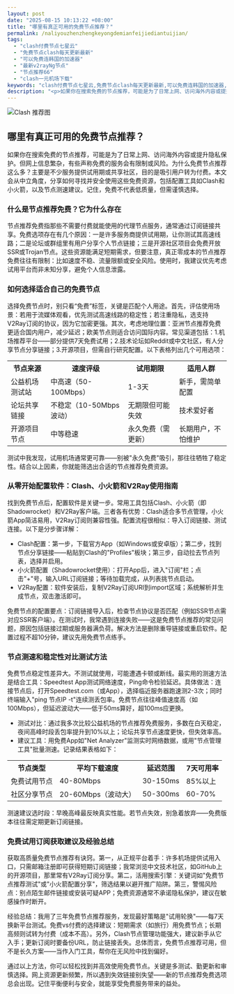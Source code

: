```yaml
---
layout: post
date: "2025-08-15 10:13:22 +08:00"
title: "哪里有真正可用的免费节点推荐？"
permalink: /naliyouzhenzhengkeyongdemianfeijiediantuijian/
tags:
  - "clash付费节点七星云"
  - "免费节点clash每天更新最新"
  - "可以免费连韩国的加速器"
  - "最新v2rayNg节点"
  - "节点推荐66"
  - "clash一元机场下载"
keywords: "clash付费节点七星云,免费节点clash每天更新最新,可以免费连韩国的加速器,最新v2rayNg节点,节点推荐66,clash一元机场下载"
description: "<p>如果你在搜索免费的节点推荐，可能是为了日常上网、访问海外内容或提升隐私保护。但网上信息繁杂，有些声称免费的服务会有限制或风险。为什么免费节点推荐这么多？主要是不少服务提供试用期或共享社区，目的是吸引用户转为付费。本文会从中立角度，分享如何寻找并安全使用这些免费资源，包括配置工具如Clash和小火箭，以及节点测速建议。记住，免费不代表低质量，但需谨慎选择。</p>"
---
```


![Clash 推荐图](https://clashjd.github.io/assets/img/clash节点推荐购买.png)

## 哪里有真正可用的免费节点推荐？

<p>如果你在搜索免费的节点推荐，可能是为了日常上网、访问海外内容或提升隐私保护。但网上信息繁杂，有些声称免费的服务会有限制或风险。为什么免费节点推荐这么多？主要是不少服务提供试用期或共享社区，目的是吸引用户转为付费。本文会从中立角度，分享如何寻找并安全使用这些免费资源，包括配置工具如Clash和小火箭，以及节点测速建议。记住，免费不代表低质量，但需谨慎选择。</p>
<h3>什么是节点推荐免费？它为什么存在</h3>
<p>节点推荐免费指那些不需要付费就能使用的代理节点服务，通常通过订阅链接共享。免费选项存在有几个原因：一是许多服务商提供试用期，让你测试其高速线路；二是论坛或群组里有用户分享个人节点链接；三是开源社区项目会免费开放SSR或Trojan节点。这些资源能满足短期需求，但要注意，真正零成本的节点推荐免费往往有限制：比如速度不稳、流量限额或安全风险。使用时，我建议优先考虑试用平台而非未知分享，避免个人信息泄露。</p>
<h3>如何选择适合自己的免费节点</h3>
<p>选择免费节点时，别只看“免费”标签，关键是匹配个人用途。首先，评估使用场景：若用于流媒体观看，优先测试高速线路的稳定性；若注重隐私，选支持V2Ray订阅的协议，因为它加密更强。其次，考虑地理位置：亚洲节点推荐免费更适合国内用户，减少延迟；欧美节点则适合访问国际内容。常见渠道包括：1.机场推荐平台——部分提供7天免费试用；2.技术论坛如Reddit或中文社区，有人分享节点分享链接；3.开源项目，但需自行研究配置。以下表格列出几个可用选项：</p>
<table>
<tr>
<th>节点来源</th>
<th>速度评级</th>
<th>试用期限</th>
<th>适用人群</th>
</tr>
<tr>
<td>公益机场测试站</td>
<td>中高速（50-100Mbps）</td>
<td>1-3天</td>
<td>新手，需简单配置</td>
</tr>
<tr>
<td>论坛共享链接</td>
<td>不稳定（10-50Mbps波动）</td>
<td>无期限但可能失效</td>
<td>技术爱好者</td>
</tr>
<tr>
<td>开源项目节点</td>
<td>中等稳速</td>
<td>永久免费（需更新）</td>
<td>长期用户，不怕维护</td>
</tr>
</table>
<p>测试中我发现，试用机场通常更可靠——别被"永久免费"吸引，那往往牺牲了稳定性。结合以上因素，你就能筛选出合适的节点推荐免费资源。</p>
<h3>从零开始配置软件：Clash、小火箭和V2Ray使用指南</h3>
<p>找到免费节点后，配置软件是关键一步。常用工具包括Clash、小火箭（即Shadowrocket）和V2Ray客户端。三者各有优势：Clash适合多节点管理，小火箭App简洁易用，V2Ray订阅则兼容性强。配置流程很相似：导入订阅链接、测试连接。以下是分步骤详解：</p>
<ul>
<li>Clash配置：第一步，下载官方App（如Windows或安卓版）；第二步，找到节点分享链接——粘贴到Clash的"Profiles"板块；第三步，自动拉去节点列表，选择并启用。</li>
<li>小火箭配置（Shadowrocket使用）：打开App后，进入"订阅"栏；点击"+"号，输入URL订阅链接；等待加载完成，从列表挑节点启动。</li>
<li>V2Ray配置：软件安装后，复制V2Ray订阅URI到import区域；系统解析并生成节点，双击激活即可。</li>
</ul>
<p>免费节点的配置要点：订阅链接导入后，检查节点协议是否匹配（例如SSR节点需对应SSR客户端）。在测试时，我常遇到连接失败——这是免费节点推荐的常见问题，原因包括链接过期或服务器满负荷。解决方法是删除重导链接或重启软件。配置过程不超10分钟，建议先用免费节点练手。</p>
<h3>节点测速和稳定性对比测试方法</h3>
<p>免费节点稳定性差异大。不测试就使用，可能遭遇卡顿或断线。最实用的测速方法是结合工具：Speedtest App测试网络速度，Ping命令检验延迟。具体做法：连接节点后，打开Speedtest.com（或App），选择临近服务器跑速测2-3次；同时终端输入"ping 节点IP -t"连续测丢包率。免费节点往往峰值速度高（如100Mbps），但延迟波动大——低于50ms算好，超100ms应更换。</p>
<ul>
<li>测试对比：通过我多次比较公益机场的节点推荐免费服务，多数在白天稳定，夜间高峰时段丢包率提升到10%以上；论坛共享节点速度更快，但失效率高。</li>
<li>建议工具：用免费App如"Net Analyzer"监测实时网络数据，或用"节点管理工具"批量测速。记录结果表格如下：</li>
</ul>
<table>
<tr>
<th>节点类型</th>
<th>平均下载速度</th>
<th>延迟范围</th>
<th>7天可用率</th>
</tr>
<tr>
<td>免费试用节点</td>
<td>40-80Mbps</td>
<td>30-150ms</td>
<td>85%以上</td>
</tr>
<tr>
<td>社区分享节点</td>
<td>20-60Mbps（波动大）</td>
<td>50-300ms</td>
<td>60-70%</td>
</tr>
</table>
<p>测速建议选时段：早晚高峰最反映真实性能。若节点失效，别急着放弃——免费版本往往需定期更新订阅链接。</p>
<h3>免费试用订阅获取建议及经验总结</h3>
<p>获取高质量免费节点推荐有诀窍。第一，从正规平台着手：许多机场提供试用入口，只需邮箱注册即可获得短期订阅链接；我常浏览中文技术社区，如GitHub上的开源项目，那里常有V2Ray订阅分享。第二，活用搜索引擎：关键词如"免费节点推荐测试"或"小火箭配置分享"，筛选结果以避开推广陷阱。第三，警惕风险点：别点陌生邮件链接或安装可疑APP；免费资源通常不承诺隐私保护，建议在敏感操作时断开。</p>
<p>经验总结：我用了三年免费节点推荐服务，发现最好策略是"试用轮换"——每7天换新平台测试。免费vs付费的选择建议：短期需求（如旅行）用免费节点；长期高频则试转为付费（成本不高）。另外，Clash节点管理功能强大，建议新手从它入手；更新订阅时要备份URL，防止链接丢失。总体而言，免费节点推荐可用，但不是长久方案——当作入门工具，帮你在无风险中找到偏好。</p>
<p>通过以上方法，你可以轻松找到并高效使用免费节点。关键是多测试、勤更新和审慎选择。网上资源更新频繁，所以遇到失效链接别失望——新的节点推荐免费选项总会出现。记住平衡便利与安全，就能享受免费服务带来的益处。</p>